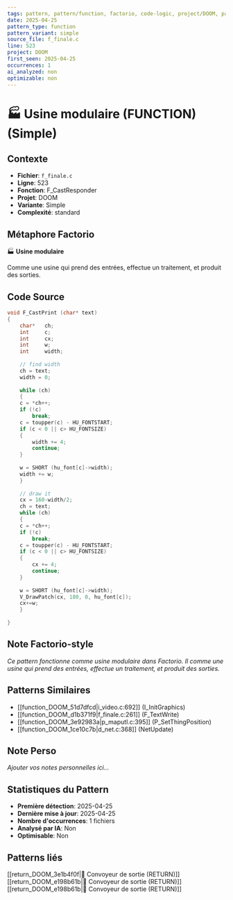```yaml
---
tags: pattern, pattern/function, factorio, code-logic, project/DOOM, pattern/variant/simple
date: 2025-04-25
pattern_type: function
pattern_variant: simple
source_file: f_finale.c
line: 523
project: DOOM
first_seen: 2025-04-25
occurrences: 1
ai_analyzed: non
optimizable: non
---
```


# 🏭 Usine modulaire (FUNCTION) (Simple)

## Contexte
- **Fichier**: `f_finale.c`
- **Ligne**: 523
- **Fonction**: F_CastResponder
- **Projet**: DOOM
- **Variante**: Simple
- **Complexité**: standard

## Métaphore Factorio
🏭 **Usine modulaire**

Comme une usine qui prend des entrées, effectue un traitement, et produit des sorties.

## Code Source
```c
void F_CastPrint (char* text)
{
    char*	ch;
    int		c;
    int		cx;
    int		w;
    int		width;
    
    // find width
    ch = text;
    width = 0;
	
    while (ch)
    {
	c = *ch++;
	if (!c)
	    break;
	c = toupper(c) - HU_FONTSTART;
	if (c < 0 || c> HU_FONTSIZE)
	{
	    width += 4;
	    continue;
	}
		
	w = SHORT (hu_font[c]->width);
	width += w;
    }
    
    // draw it
    cx = 160-width/2;
    ch = text;
    while (ch)
    {
	c = *ch++;
	if (!c)
	    break;
	c = toupper(c) - HU_FONTSTART;
	if (c < 0 || c> HU_FONTSIZE)
	{
	    cx += 4;
	    continue;
	}
		
	w = SHORT (hu_font[c]->width);
	V_DrawPatch(cx, 180, 0, hu_font[c]);
	cx+=w;
    }
	
}
```

## Note Factorio-style
*Ce pattern fonctionne comme usine modulaire dans Factorio. Il comme une usine qui prend des entrées, effectue un traitement, et produit des sorties.*

## Patterns Similaires
- [[function_DOOM_51d7dfcd|i_video.c:692]] (I_InitGraphics)
- [[function_DOOM_d1b371f9|f_finale.c:261]] (F_TextWrite)
- [[function_DOOM_3e92983a|p_maputl.c:395]] (P_SetThingPosition)
- [[function_DOOM_1ce10c7b|d_net.c:368]] (NetUpdate)

## Note Perso
*Ajouter vos notes personnelles ici...*

## Statistiques du Pattern
- **Première détection**: 2025-04-25
- **Dernière mise à jour**: 2025-04-25
- **Nombre d'occurrences**: 1 fichiers
- **Analysé par IA**: Non
- **Optimisable**: Non

## Patterns liés
[[return_DOOM_3e1b4f0f|🚚 Convoyeur de sortie (RETURN)]]
[[return_DOOM_e198b61b|🚚 Convoyeur de sortie (RETURN)]]
[[return_DOOM_e198b61b|🚚 Convoyeur de sortie (RETURN)]]
